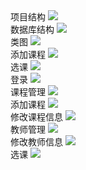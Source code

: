 <html>
    <body>
    项目结构
        <img src="截图/项目结构.PNG" /><br>
    数据库结构
        <img src="截图/数据库结构.PNG" /><br>
    类图
    <img src="截图/类图.pdf_1.jpg" /><br>
    添加课程
     <img src="截图/添加课程.jpg" /><br>
    选课
      <img src="截图/选课.jpg" /><br>
    登录
     <img src="截图/登录.PNG" /><br>
    课程管理
     <img src="截图/课程管理.PNG" /><br>
    添加课程
     <img src="截图/添加课程.PNG" /><br>
    修改课程信息
     <img src="截图/修改课程信息.PNG" /><br>
    教师管理
     <img src="截图/教师管理.PNG" /><br>
    修改教师信息
     <img src="截图/修改教师信息.PNG" /><br>
     选课
      <img src="截图/选课.PNG" /><br>
 </body>
</html>
